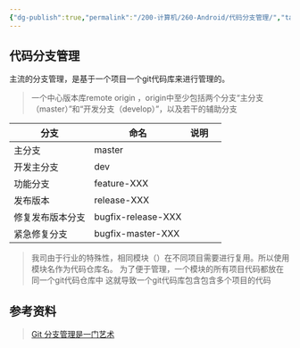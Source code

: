 ```yaml
---
{"dg-publish":true,"permalink":"/200-计算机/260-Android/代码分支管理/","tags":["版本管理","版本"],"noteIcon":""}
---
```


## 代码分支管理
主流的分支管理，是基于一个项目一个git代码库来进行管理的。
>一个中心版本库remote origin ，origin中至少包括两个分支“主分支（master）”和“开发分支（develop）”，以及若干的辅助分支


| 分支 | 命名 | 说明 | |
| --- | --- | --- | --- |
|主分支|master|||
|开发主分支|dev|||
|功能分支|feature-XXX|||
|发布版本|release-XXX|||
|修复发布版本分支|bugfix-release-XXX|||
|紧急修复分支|bugfix-master-XXX|||


>我司由于行业的特殊性，相同模块（）在不同项目需要进行复用。所以使用模块名作为代码仓库名。
>为了便于管理，一个模块的所有项目代码都放在同一个git代码仓库中
>这就导致一个git代码库包含包含多个项目的代码

## 参考资料
>[Git 分支管理是一门艺术](https://www.open-open.com/lib/view/open1330339022000.html)